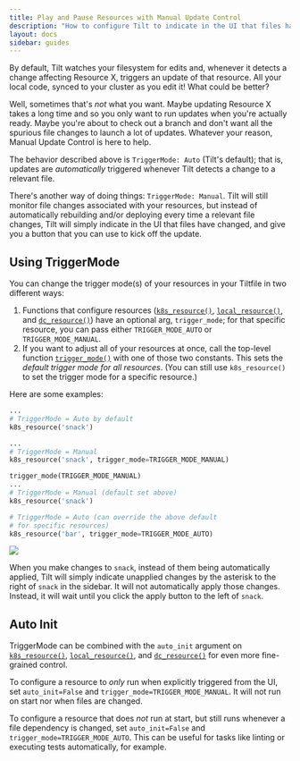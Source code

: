 ```yaml
---
title: Play and Pause Resources with Manual Update Control
description: "How to configure Tilt to indicate in the UI that files have changed, and give you a button that you can use to kick off the update."
layout: docs
sidebar: guides
---
```


By default, Tilt watches your filesystem for edits and, whenever it detects a change affecting Resource X, triggers an update of that resource. All your local code, synced to your cluster as you edit it! What could be better?

Well, sometimes that's _not_ what you want. Maybe updating Resource X takes a long time and so you only want to run updates when you're actually ready. Maybe you're about to check out a branch and don't want all the spurious file changes to launch a lot of updates. Whatever your reason, Manual Update Control is here to help.

The behavior described above is `TriggerMode: Auto` (Tilt's default); that is, updates are _automatically_ triggered whenever Tilt detects a change to a relevant file.

There's another way of doing things: `TriggerMode: Manual`. Tilt will still monitor file changes associated with your resources, but instead of automatically rebuilding and/or deploying every time a relevant file changes, Tilt will simply indicate in the UI that files have changed, and give you a button that you can use to kick off the update.

## Using TriggerMode
You can change the trigger mode(s) of your resources in your Tiltfile in two different ways:

1. Functions that configure resources ([`k8s_resource()`](/api.html#api.k8s_resource), [`local_resource()`](/api.html#api.local_resource), and [`dc_resource()`](/api.html#api.dc_resource)) have an optional arg, `trigger_mode`; for that specific resource, you can pass either `TRIGGER_MODE_AUTO` or `TRIGGER_MODE_MANUAL`.
2. If you want to adjust all of your resources at once, call the top-level function [`trigger_mode()`](/api.html#api.trigger_mode) with one of those two constants. This sets the _default trigger mode for all resources_. (You can still use `k8s_resource()` to set the trigger mode for a specific resource.)

Here are some examples:
```python
...
# TriggerMode = Auto by default
k8s_resource('snack')
```

```python
...
# TriggerMode = Manual
k8s_resource('snack', trigger_mode=TRIGGER_MODE_MANUAL)
```

```python
trigger_mode(TRIGGER_MODE_MANUAL)
...
# TriggerMode = Manual (default set above)
k8s_resource('snack')

# TriggerMode = Auto (can override the above default
# for specific resources)
k8s_resource('bar', trigger_mode=TRIGGER_MODE_AUTO)
```

<div class="block u-margin1_5">
 <img src="assets/img/update-control.gif">
</div>

When you make changes to `snack`, instead of them being automatically applied, Tilt will simply indicate unapplied changes by the asterisk to the right of `snack` in the sidebar. It will not automatically apply those changes. Instead, it will wait until you click the apply button to the left of `snack`.

## Auto Init
TriggerMode can be combined with the `auto_init` argument on [`k8s_resource()`](/api.html#api.k8s_resource), [`local_resource()`](/api.html#api.local_resource), and [`dc_resource()`](/api.html#api.dc_resource) for even more fine-grained control.

To configure a resource to _only_ run when explicitly triggered from the UI, set `auto_init=False` and `trigger_mode=TRIGGER_MODE_MANUAL`. It will not run on start nor when files are changed.

To configure a resource that does _not_ run at start, but still runs whenever a file dependency is changed,
set `auto_init=False` and `trigger_mode=TRIGGER_MODE_AUTO`. This can be useful for tasks like linting or
executing tests automatically, for example.
